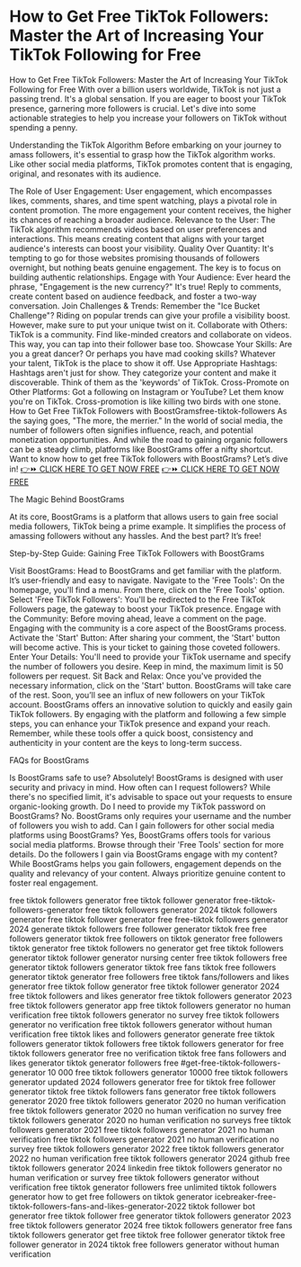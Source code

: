 # How to Get Free TikTok Followers: Master the Art of Increasing Your TikTok Following for Free




How to Get Free TikTok Followers: Master the Art of Increasing Your TikTok Following for Free
With over a billion users worldwide, TikTok is not just a passing trend. It's a global sensation. If you are eager to boost your TikTok presence, garnering more followers is crucial. Let's dive into some actionable strategies to help you increase your followers on TikTok without spending a penny.

Understanding the TikTok Algorithm
Before embarking on your journey to amass followers, it's essential to grasp how the TikTok algorithm works. Like other social media platforms, TikTok promotes content that is engaging, original, and resonates with its audience.






The Role of User Engagement: User engagement, which encompasses likes, comments, shares, and time spent watching, plays a pivotal role in content promotion. The more engagement your content receives, the higher its chances of reaching a broader audience.
Relevance to the User: The TikTok algorithm recommends videos based on user preferences and interactions. This means creating content that aligns with your target audience's interests can boost your visibility.
Quality Over Quantity: It's tempting to go for those websites promising thousands of followers overnight, but nothing beats genuine engagement. The key is to focus on building authentic relationships.
Engage with Your Audience: Ever heard the phrase, "Engagement is the new currency?" It's true! Reply to comments, create content based on audience feedback, and foster a two-way conversation.
Join Challenges & Trends: Remember the "Ice Bucket Challenge"? Riding on popular trends can give your profile a visibility boost. However, make sure to put your unique twist on it.
Collaborate with Others: TikTok is a community. Find like-minded creators and collaborate on videos. This way, you can tap into their follower base too.
Showcase Your Skills: Are you a great dancer? Or perhaps you have mad cooking skills? Whatever your talent, TikTok is the place to show it off.
Use Appropriate Hashtags: Hashtags aren't just for show. They categorize your content and make it discoverable. Think of them as the 'keywords' of TikTok.
Cross-Promote on Other Platforms: Got a following on Instagram or YouTube? Let them know you're on TikTok. Cross-promotion is like killing two birds with one stone.
How to Get Free TikTok Followers with BoostGramsfree-tiktok-followers
As the saying goes, "The more, the merrier." In the world of social media, the number of followers often signifies influence, reach, and potential monetization opportunities. And while the road to gaining organic followers can be a steady climb, platforms like BoostGrams offer a nifty shortcut. Want to know how to get free TikTok followers with BoostGrams? Let’s dive in!
[👉⏩ CLICK HERE TO GET NOW FREE](https://ecomadboosters.xyz/%20free%20tiktok%20followers%20generator/)
[👉⏩ CLICK HERE TO GET NOW FREE](https://ecomadboosters.xyz/%20free%20tiktok%20followers%20generator/)


The Magic Behind BoostGrams


At its core, BoostGrams is a platform that allows users to gain free social media followers, TikTok being a prime example. It simplifies the process of amassing followers without any hassles. And the best part? It’s free!

Step-by-Step Guide: Gaining Free TikTok Followers with BoostGrams

Visit BoostGrams: Head to BoostGrams and get familiar with the platform. It’s user-friendly and easy to navigate.
Navigate to the 'Free Tools': On the homepage, you'll find a menu. From there, click on the 'Free Tools' option.
Select 'Free TikTok Followers': You'll be redirected to the Free TikTok Followers page, the gateway to boost your TikTok presence.
Engage with the Community: Before moving ahead, leave a comment on the page. Engaging with the community is a core aspect of the BoostGrams process.
Activate the 'Start' Button: After sharing your comment, the 'Start' button will become active. This is your ticket to gaining those coveted followers.
Enter Your Details: You'll need to provide your TikTok username and specify the number of followers you desire. Keep in mind, the maximum limit is 50 followers per request.
Sit Back and Relax: Once you've provided the necessary information, click on the 'Start' button. BoostGrams will take care of the rest. Soon, you’ll see an influx of new followers on your TikTok account.
BoostGrams offers an innovative solution to quickly and easily gain TikTok followers. By engaging with the platform and following a few simple steps, you can enhance your TikTok presence and expand your reach. Remember, while these tools offer a quick boost, consistency and authenticity in your content are the keys to long-term success.


FAQs for BoostGrams

Is BoostGrams safe to use?
Absolutely! BoostGrams is designed with user security and privacy in mind.
How often can I request followers?
While there's no specified limit, it's advisable to space out your requests to ensure organic-looking growth.
Do I need to provide my TikTok password on BoostGrams?
No. BoostGrams only requires your username and the number of followers you wish to add.
Can I gain followers for other social media platforms using BoostGrams?
Yes, BoostGrams offers tools for various social media platforms. Browse through their 'Free Tools' section for more details.
Do the followers I gain via BoostGrams engage with my content?
While BoostGrams helps you gain followers, engagement depends on the quality and relevancy of your content. Always prioritize genuine content to foster real engagement.

free tiktok followers generator
free tiktok follower generator
free-tiktok-followers-generator
free tiktok followers generator 2024
tiktok followers generator free
tiktok follower generator free
free-tiktok followers generator 2024
generate tiktok followers free
follower generator tiktok free
free followers generator tiktok
free followers on tiktok generator
free followers tiktok generator
free tiktok followers no generator
get free tiktok followers generator
tiktok follower generator nursing center free
tiktok followers free generator
tiktok followers generator tiktok free fans
tiktok free followers generator
tiktok generator free followers
free tiktok fans/followers and likes generator
free tiktok follow generator
free tiktok follower generator 2024
free tiktok followers and likes generator
free tiktok followers generator 2023
free tiktok followers generator app
free tiktok followers generator no human verification
free tiktok followers generator no survey
free tiktok followers generator no verification
free tiktok followers generator without human verification
free tiktok likes and followers generator
generate free tiktok followers
generator tiktok followers free
tiktok followers generator for free
tiktok followers generator free no verification
tiktok free fans followers and likes generator
tiktok generator followers free
#get-free-tiktok-followers-generator
10 000 free tiktok followers generator
10000 free tiktok followers generator updated 2024
followers generator free for tiktok
free follower generator tiktok
free tiktok followers fans generator
free tiktok followers generator 2020
free tiktok followers generator 2020 no human verification
free tiktok followers generator 2020 no human verification no survey
free tiktok followers generator 2020 no human verification no surveys
free tiktok followers generator 2021
free tiktok followers generator 2021 no human verification
free tiktok followers generator 2021 no human verification no survey
free tiktok followers generator 2022
free tiktok followers generator 2022 no human verification
free tiktok followers generator 2024 github
free tiktok followers generator 2024 linkedin
free tiktok followers generator no human verification or survey
free tiktok followers generator without verification
free tiktok generator followers
free unlimited tiktok followers generator
how to get free followers on tiktok generator
icebreaker-free-tiktok-followers-fans-and-likes-generator-2022
tiktok follower bot generator free
tiktok follower free generator
tiktok followers generator 2023 free
tiktok followers generator 2024 free
tiktok followers generator free fans
tiktok followers generator get free
tiktok free follower generator
tiktok free follower generator in 2024
tiktok free followers generator without human verification


